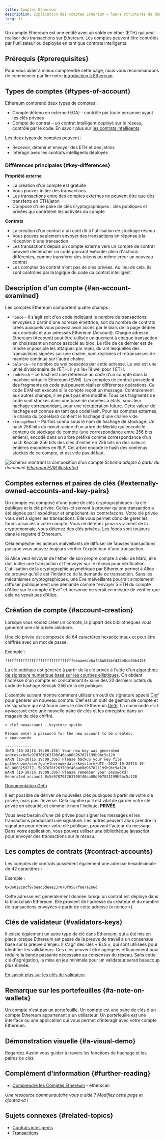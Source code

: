 ```yaml
---
title: Comptes Ethereum
description: Explication des comptes Ethereum – leurs structures de données et leur relation avec la cryptographie asymétrique.
lang: fr
---
```


Un compte Ethereum est une entité avec un solde en ether (ETH) qui peut réaliser des transactions sur Ethereum. Les comptes peuvent être contrôlés par l'utilisateur ou déployés en tant que contrats intelligents.

## Prérequis \{#prerequisites}

Pour vous aider à mieux comprendre cette page, nous vous recommandons de commencer par lire notre [introduction à Ethereum](/developers/docs/intro-to-ethereum/).

## Types de comptes \{#types-of-account}

Ethereum comprend deux types de comptes :

- Compte détenu en externe (EOA) – contrôlé par toute personne ayant les clés privées
- Compte de contrat – un contrat intelligent déployé sur le réseau, contrôlé par le code. En savoir plus sur [ les contrats intelligents](/developers/docs/smart-contracts/)

Les deux types de comptes peuvent :

- Recevoir, détenir et envoyer des ETH et des jetons
- Interagir avec les contrats intelligents déployés

### Différences principales \{#key-differences}

**Propriété externe**

- La création d'un compte est gratuite
- Vous pouvez initier des transactions
- Les transactions entre des comptes externes ne peuvent être que des transferts en ETH/jeton
- Composé d'une paire de clés cryptographiques : clés publiques et privées qui contrôlent les activités du compte

**Contrats**

- La création d'un contrat a un coût dû à l'utilisation de stockage réseau
- Vous pouvez seulement envoyer des transactions en réponse à la réception d'une transaction
- Les transactions depuis un compte externe vers un compte de contrat peuvent déclencher un code pouvant exécuter plein d'actions différentes, comme transférer des tokens ou même créer un nouveau contrat
- Les comptes de contrat n'ont pas de clés privées. Au lieu de cela, ils sont contrôlés par la logique du code du contrat intelligent

## Description d'un compte \{#an-account-examined}

Les comptes Ethereum comportent quatre champs :

- `nonce` - Il s'agit soit d'un code indiquant le nombre de transactions envoyées à partir d'une adresse émettrice, soit du nombre de contrats créés auxquels vous pouvez avoir accès par le biais de la page dédiée aux contrats et aux adresses Ethereum (Account). Chaque adresse Ethereum (Account) peut être utilisée uniquement à chaque transaction en choisissant un nonce associé au bloc. Le rôle de ce dernier est de rendre impossible les attaques par rejeu, durant lesquelles des transactions signées sur une chaîne, sont réalisées et retransmises de manière continue sur l'autre chaîne.
- `balance` – le nombre de wei possédés par cette adresse. Le wei est une unité divisionnaire de l'ETH. Il y a 1e+18 wei pour 1 ETH.
- `codeHash` – ce hash est une référence au _code_ d'un compte dans la machine virtuelle Ethereum (EVM). Les comptes de contrat possèdent des fragments de code qui peuvent réaliser différentes opérations. Ce code EVM est exécuté si le compte reçoit un message. Contrairement aux autres champs, il ne peut pas être modifié. Tous ces fragments de code sont stockés dans une base de données à états, sous leur hachage correspondant, pour une récupération future. Cette valeur de hachage est connue en tant que codeHash. Pour les comptes externes, le champ du codeHash contient le hachage d'une chaîne vide.
- `storageRoot` – Parfois connu sous le nom de hachage de stockage. Un hash 256 bits du nœud racine d'un arbre de Merkle qui encode le contenu de stockage du compte (une correspondance entre 256 bits entiers), encodé dans un arbre préfixé comme correspondance d'un hach Keccak 256 bits des clés d'entier en 256 bits en des valeurs entières encodées en RLP. Cet arbre encode le hash des contenus stockés de ce compte, et est vide pas défaut.

![Schéma montrant la composition d'un compte](./accounts.png) _Schéma adapté à partir du document [Ethereum EVM illustrated](https://takenobu-hs.github.io/downloads/ethereum_evm_illustrated.pdf)_

## Comptes externes et paires de clés \{#externally-owned-accounts-and-key-pairs}

Un compte est composé d'une paire de clés cryptographiques : la clé publique et la clé privée. Celles-ci servent à prouver qu'une transaction a été signée par l'expéditeur et empêchent les contrefaçons. Votre clé privée vous sert à signer les transactions. Elle vous permet donc de gérer les fonds associés à votre compte. Vous ne détenez jamais vraiment de la cryptomonnaie, vous détenez des clés privées. Les fonds sont toujours dans le registre d'Ethereum.

Cela empêche les acteurs malveillants de diffuser de fausses transactions puisque vous pouvez toujours vérifier l'expéditeur d'une transaction.

Si Alice veut envoyer de l'ether de son propre compte à celui de Marc, elle doit initier une transaction et l'envoyer sur le réseau pour vérification. L'utilisation de la cryptographie asymétrique par Ethereum permet à Alice de prouver qu'elle est l'initiatrice de la demande de transaction. Sans les mécanismes cryptographiques, une Eve malveillante pourrait simplement diffuser publiquement une demande comme "envoyer 5 ETH du compte d'Alice sur le compte d'Eve" et personne ne serait en mesure de vérifier que cela ne venait pas d'Alice.

## Création de compte \{#account-creation}

Lorsque vous voulez créer un compte, la plupart des bibliothèques vous génèrent une clé privée aléatoire.

Une clé privée est composée de 64 caractères hexadécimaux et peut être chiffrée avec un mot de passe.

Exemple :

`fffffffffffffffffffffffffffffffebaaedce6af48a03bbfd25e8cd036415f`

La clé publique est générée à partir de la clé privée à l'aide d'un [algorithme de signature numérique basé sur les courbes elliptiques](https://wikipedia.org/wiki/Elliptic_Curve_Digital_Signature_Algorithm). On obtient l'adresse d'un compte en concatenant `0x` suivi des 20 derniers octets du code de hashage Keccak-256 de la clé pubique.

L'exemple suivant montre comment utiliser un outil de signature appelé [Clef](https://geth.ethereum.org/docs/tools/clef/introduction) pour générer un nouveau compte. Clef est un outil de gestion de compte et de signature qui est fourni avec le client Ethereum [Geth](https://geth.ethereum.org). La commande `clef newaccount` crée une nouvelle paire de clés et les enregistre dans un magasin de clés chiffré.

```
> clef newaccount --keystore <path>

Please enter a password for the new account to be created:
> <password>

------------
INFO [10-28|16:19:09.156] Your new key was generated       address=0x5e97870f263700f46aa00d967821199b9bc5a120
WARN [10-28|16:19:09.306] Please backup your key file      path=/home/user/go-ethereum/data/keystore/UTC--2022-10-28T15-19-08.000825927Z--5e97870f263700f46aa00d967821199b9bc5a120
WARN [10-28|16:19:09.306] Please remember your password!
Generated account 0x5e97870f263700f46aa00d967821199b9bc5a120
```

[Documentation Geth](https://geth.ethereum.org/docs)

Il est possible de dériver de nouvelles clés publiques à partir de votre clé privée, mais pas l'inverse. Cela signifie qu'il est vital de garder votre clé privée en sécurité, et comme le nom l'indique, **PRIVÉE**.

Vous avez besoin d'une clé privée pour signer les messages et les transactions produisant une signature. Les autres peuvent alors prendre la signature pour dériver votre clé publique, prouvant l'auteur du message. Dans votre application, vous pouvez utiliser une bibliothèque javascript pour envoyer des transactions sur le réseau.

## Les comptes de contrats \{#contract-accounts}

Les comptes de contrats possèdent également une adresse hexadécimale de 42 caractères :

Exemple :

`0x06012c8cf97bead5deae237070f9587f8e7a266d`

Cette adresse est généralement donnée lorsqu'un contrat est déployé dans la blockchain Ethereum. Elle provient de l'adresse du créateur et du nombre de transactions envoyées à partir de cette adresse (« nonce »).

## Clés de validateur \{#validators-keys}

Il existe également un autre type de clé dans Ethereum, qui a été mis en place lorsque Ethereum est passé de la preuve de travail à un consensus basé sur la preuve d'enjeu. Il s'agit des clés « BLS », qui sont utilisées pour identifier les validateurs. Ces clés peuvent être agrégées efficacement pour réduire la bande passante nécessaire au consensus du réseau. Sans cette clé d'agrégation, la mise en jeu minimale pour un validateur serait beaucoup plus élevée.

[En savoir plus sur les clés de validateur](/developers/docs/consensus-mechanisms/pos/keys/).

## Remarque sur les portefeuilles \{#a-note-on-wallets}

Un compte n'est pas un portefeuille. Un compte est une paire de clés d'un compte Ethereum appartenant à un utilisateur. Un portefeuille est une interface ou une application qui vous permet d'interagir avec votre compte Ethereum.

## Démonstration visuelle \{#a-visual-demo}

Regardez Austin vous guider à travers les fonctions de hachage et les paires de clés.

<YouTube id="QJ010l-pBpE" />

<YouTube id="9LtBDy67Tho" />

## Complément d'information \{#further-reading}

- [Comprendre les Comptes Ethereum](https://info.etherscan.com/understanding-ethereum-accounts/) - etherscan

_Une ressource communautaire vous a aidé ? Modifiez cette page et ajoutez-la !_

## Sujets connexes \{#related-topics}

- [Contrats intelligents](/developers/docs/smart-contracts/)
- [Transactions](/developers/docs/transactions/)
